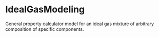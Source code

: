 # IdealGasModeling
General property calculator model for an ideal gas mixture of arbitrary composition of specific components. 
